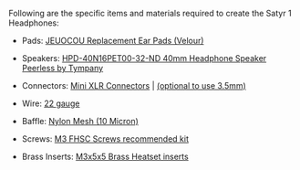 Following are the specific items and materials required to create the Satyr 1 Headphones:

* Pads: [JEUOCOU Replacement Ear Pads (Velour)](https://www.amazon.com/dp/B0B3GVK9D4)
                
* Speakers: [HPD-40N16PET00-32-ND   40mm Headphone Speaker Peerless by Tympany](https://www.digikey.com/en/products/detail/peerless-by-tymphany/hpd-40n16pet00-32/6211127)
                
* Connectors: [Mini XLR Connectors](https://www.amazon.com/dp/B07GTDWNM4)
            | [(optional to use 3.5mm)](https://www.amazon.com/gp/product/B07MN1RK7F)
                
* Wire: [22 gauge](https://www.amazon.com/dp/B077XBWX8V)
                       
* Baffle: [Nylon Mesh (10 Micron)](https://www.amazon.com/gp/product/B08X23FN6R)
                
* Screws: [M3 FHSC Screws recommended kit](https://www.amazon.com/gp/product/B086MC31JT)
                   
* Brass Inserts: [M3x5x5 Brass Heatset inserts](https://www.amazon.com/gp/product/B07TZ37HXJ)
